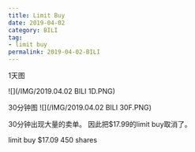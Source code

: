 ```yaml
---
title: Limit Buy
date: 2019-04-02
category: BILI
tag:
- limit buy
permalink: 2019-04-02-BILI
---
```

1天图

![](/IMG/2019.04.02 BILI 1D.PNG)


30分钟图
![](/IMG/2019.04.02 BILI 30F.PNG)


30分钟出现大量的卖单。 因此把$\$$17.99的limit buy取消了。

limit buy $\$$17.09 450 shares
